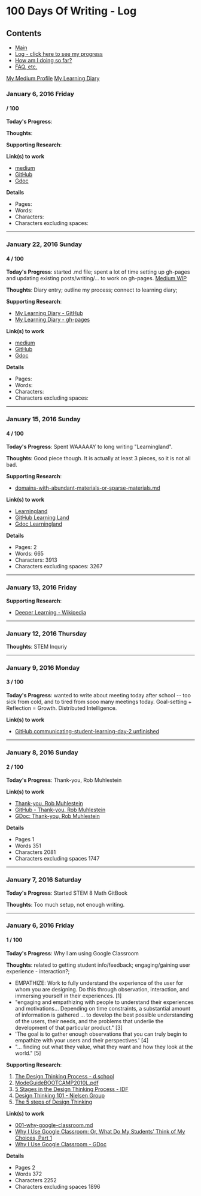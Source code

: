 # 100 Days Of Writing - Log

## Contents
* [Main](./readme.md)
* [Log - click here to see my progress](./log.md)
* [How am I doing so far?](./tally.md)
* [FAQ, etc.](https://github.com/janzeteachesit/100-days-of-writing/wiki) 

[My Medium Profile](https://medium.com/@janzeteachesit)
[My Learning Diary](https://janzeteachesit.github.io/Learning-Diary/)

### January 6, 2016 Friday

#### / 100

**Today's Progress**: 

**Thoughts**: 

**Supporting Research**:

**Link(s) to work**
* [medium]()
* [GitHub ](./.md)
* [Gdoc ](https://docs.google.com/document/d/)

**Details**

* Pages:
* Words:
* Characters:	
* Characters excluding spaces:

---

### January 22, 2016 Sunday

#### 4 / 100

**Today's Progress**: started .md file; spent a lot of time setting up gh-pages and updating existing posts/writing/... to work on gh-pages.  [Medium WIP](https://medium.com/@janzeteachesit/workflow-a043e9cd3272)

**Thoughts**: Diary entry; outline my process; connect to learning diary;

**Supporting Research**:
* [My Learning Diary - GitHub](https://github.com/janzeteachesit/Learning-Diary)
* [My Learning Diary - gh-pages](https://janzeteachesit.github.io/Learning-Diary/)

**Link(s) to work**
* [medium]()
* [GitHub ](./004-writing-workflow.md.md)
* [Gdoc ](https://docs.google.com/document/d/1ZD4PGwJZzWoqW0op21N04Md8dOVg73QJX393qK-3acs/edit)

**Details**

* Pages:
* Words:
* Characters:	
* Characters excluding spaces:

---

### January 15, 2016 Sunday

#### 4 / 100

**Today's Progress**: Spent WAAAAAY to long writing "Learningland".

**Thoughts**: Good piece though.  It is actually at least 3 pieces, so it is not all bad.

**Supporting Research**:
* [domains-with-abundant-materials-or-sparse-materials.md](https://github.com/janzeteachesit/100-days-of-writing/blob/master/posts/domains-with-abundant-materials-or-sparse-materials.md)

**Link(s) to work**
* [Learningland](https://medium.com/@janzeteachesit/learningland-52c4a639d5c9#.uchh4k62h)
* [GitHub Learning Land](./003-learningland.md)
* [Gdoc Learningland](https://docs.google.com/document/d/1ZJqBTBlpNWMQlYnPzcpRsv5hY_T5hSYgNigL-aFz2no/edit)


**Details**

* Pages: 2
* Words: 665
* Characters:	 3913
* Characters excluding spaces: 3267

---

### January 13, 2016 Friday

**Supporting Research**:
* [Deeper Learning - Wikipedia](https://www.wikiwand.com/en/Deeper_learning)

---

### January 12, 2016 Thursday

**Thoughts**: STEM Inquriy

---

### January 9, 2016 Monday

#### 3 / 100

**Today's Progress**: wanted to write about meeting today after school -- too sick from cold, and to tired from sooo many meetings today.  Goal-setting + Reflection = Growth.  Distributed Intelligence.

**Link(s) to work**
* [GitHub communicating-student-learning-day-2 unfinished](https://github.com/janzeteachesit/100-days-of-writing/blob/master/posts/004-communicating-student-learning-day-2)

---

### January 8, 2016 Sunday

#### 2 / 100

**Today's Progress**: Thank-you, Rob Muhlestein

**Link(s) to work**
* [Thank-you, Rob Muhlestein](https://medium.com/@janzeteachesit/thank-you-rob-muhlestein-fadac38cfb42#.dnhl801pw)
* [GitHub - Thank-you, Rob Muhlestein](./002-thank-you-rob-muhlestein.md)
* [GDoc: Thank-you, Rob Muhlestein](https://docs.google.com/document/d/1VZztHV_aZTtAXk3Y-hPsveklaNKMaDuQBQm-BupMZUM/edit)

**Details**

* Pages	1
* Words	351
* Characters	2081
* Characters excluding spaces	1747

---

### January 7, 2016 Saturday

**Today's Progress**: Started STEM 8 Math GitBook

**Thoughts**: Too much setup, not enough writing.

---

### January 6, 2016 Friday

#### 1 / 100

**Today's Progress**: Why I am using Google Classroom

**Thoughts**: related to getting student info/feedback; engaging/gaining user experience - interaction?; 

* EMPATHIZE: Work to fully understand the experience of the user for whom you are designing.  Do this through observation, interaction, and immersing yourself in their experiences. [1] 
* "engaging and empathizing with people to understand their experiences and motivations... Depending on time constraints, a substantial amount of information is gathered ... to develop the best possible understanding of the users, their needs, and the problems that underlie the development of that particular product." [3]  
* 'The goal is to gather enough observations that you can truly begin to empathize with your users and their perspectives.' [4]  
* "... finding out what they value, what they want and how they look at the world." [5]

**Supporting Research**:

1. [The Design Thinking Process - d.school](http://dschool.stanford.edu/redesigningtheater/the-design-thinking-process/)
2. [ModeGuideBOOTCAMP2010L.pdf](https://dschool.stanford.edu/sandbox/groups/designresources/wiki/36873/attachments/74b3d/ModeGuideBOOTCAMP2010L.pdf?sessionID=e62aa8294d323f1b1540d3ee21e961cf7d1bce38)
3. [5 Stages in the Design Thinking Process - IDF](https://www.interaction-design.org/literature/article/5-stages-in-the-design-thinking-process)
4. [Design Thinking 101 - Nielsen Group](https://www.nngroup.com/articles/design-thinking/)
5. [The 5 steps of Design Thinking](http://www.knctlab.com/blog/5-steps-design-thinking)

**Link(s) to work**

* [001-why-google-classroom.md](./001-why-google-classroom.md)
* [Why I Use Google Classroom: Or, What Do My Students’ Think of My Choices, Part 1](https://medium.com/designed-classroom/why-i-use-google-classroom-b2a987de6536)
* [Why I Use Google Classroom - GDoc](https://docs.google.com/document/d/1C7IadIOnuLOwqdH9JAvVWxalILVCaNSpC_bS2hgq-r8/edit)

**Details**

* Pages 2
* Words 372
* Characters 2252
* Characters excluding spaces 1896

